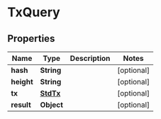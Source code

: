 # TxQuery

## Properties
Name | Type | Description | Notes
------------ | ------------- | ------------- | -------------
**hash** | **String** |  |  [optional]
**height** | **String** |  |  [optional]
**tx** | [**StdTx**](StdTx.md) |  |  [optional]
**result** | **Object** |  |  [optional]
